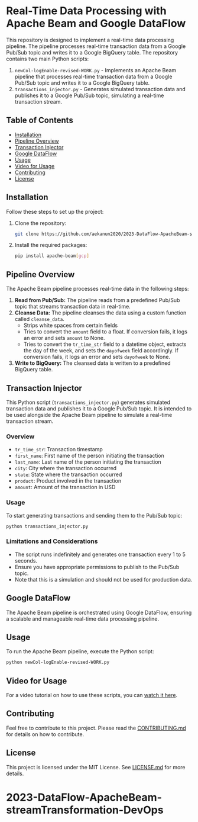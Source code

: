 # Real-Time Data Processing with Apache Beam and Google DataFlow

This repository is designed to implement a real-time data processing pipeline. The pipeline processes real-time transaction data from a Google Pub/Sub topic and writes it to a Google BigQuery table. The repository contains two main Python scripts:

1. `newCol-logEnable-revised-WORK.py` - Implements an Apache Beam pipeline that processes real-time transaction data from a Google Pub/Sub topic and writes it to a Google BigQuery table.
2. `transactions_injector.py` - Generates simulated transaction data and publishes it to a Google Pub/Sub topic, simulating a real-time transaction stream.

## Table of Contents

- [Installation](#installation)
- [Pipeline Overview](#pipeline-overview)
- [Transaction Injector](#transaction-injector)
- [Google DataFlow](#google-dataflow)
- [Usage](#usage)
- [Video for Usage](https://video.aekanun.com/kQffsCPg)
- [Contributing](#contributing)
- [License](#license)

## Installation

Follow these steps to set up the project:

1. Clone the repository:
    ```bash
    git clone https://github.com/aekanun2020/2023-DataFlow-ApacheBeam-streamTransformation.git
    ```

2. Install the required packages:
    ```bash
    pip install apache-beam[gcp]
    ```

## Pipeline Overview

The Apache Beam pipeline processes real-time data in the following steps:

1. **Read from Pub/Sub:** The pipeline reads from a predefined Pub/Sub topic that streams transaction data in real-time.
2. **Cleanse Data:** The pipeline cleanses the data using a custom function called `cleanse_data`.
    - Strips white spaces from certain fields
    - Tries to convert the `amount` field to a float. If conversion fails, it logs an error and sets `amount` to None.
    - Tries to convert the `tr_time_str` field to a datetime object, extracts the day of the week, and sets the `dayofweek` field accordingly. If conversion fails, it logs an error and sets `dayofweek` to None.
3. **Write to BigQuery:** The cleansed data is written to a predefined BigQuery table.

## Transaction Injector

This Python script (`transactions_injector.py`) generates simulated transaction data and publishes it to a Google Pub/Sub topic. It is intended to be used alongside the Apache Beam pipeline to simulate a real-time transaction stream.

### Overview

- `tr_time_str`: Transaction timestamp
- `first_name`: First name of the person initiating the transaction
- `last_name`: Last name of the person initiating the transaction
- `city`: City where the transaction occurred
- `state`: State where the transaction occurred
- `product`: Product involved in the transaction
- `amount`: Amount of the transaction in USD

### Usage

To start generating transactions and sending them to the Pub/Sub topic:

```bash
python transactions_injector.py
```
### Limitations and Considerations

- The script runs indefinitely and generates one transaction every 1 to 5 seconds.
- Ensure you have appropriate permissions to publish to the Pub/Sub topic.
- Note that this is a simulation and should not be used for production data.

## Google DataFlow

The Apache Beam pipeline is orchestrated using Google DataFlow, ensuring a scalable and manageable real-time data processing pipeline.

## Usage

To run the Apache Beam pipeline, execute the Python script:

```bash
python newCol-logEnable-revised-WORK.py
```

## Video for Usage

For a video tutorial on how to use these scripts, you can [watch it here](https://video.aekanun.com/kQffsCPg).

## Contributing

Feel free to contribute to this project. Please read the [CONTRIBUTING.md](CONTRIBUTING.md) for details on how to contribute.

## License

This project is licensed under the MIT License. See [LICENSE.md](LICENSE.md) for more details.
# 2023-DataFlow-ApacheBeam-streamTransformation-DevOps
